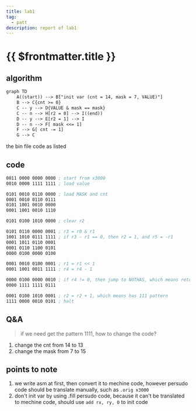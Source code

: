 ```yaml
---
title: lab1
tag:
  - patt
description: report of lab1
---
```


# {{ $frontmatter.title }}

## algorithm

```txt
graph TD
    A((start)) --> B["init var (cnt = 14, mask = 7, VALUE)"]
    B --> C{cnt >= 0}
    C -- y --> D{VALUE & mask == mask}
    C -- n --> H[r2 = 0] --> I((end))
    D -- y --> E[r2 = 1] --> I
    D -- n --> F[ mask <<= 1]
    F --> G[ cnt -= 1]
    G --> C
```

<!-- <img width='500' src='https://raw.githubusercontent.com/shellRaining/img/main/2307/lab1flowchart.png'> -->

the bin file code as listed

## code

```asm
0011 0000 0000 0000 ; start from x3000
0010 0000 1111 1111 ; load value

0101 0010 0110 0000 ; load MASK and cnt
0001 0010 0110 0111
0101 1001 0010 0000
0001 1001 0010 1110

0101 0100 1010 0000 ; clear r2

0101 0110 0000 0001 ; r3 = r0 & r1
1001 1010 0111 1111 ; if r3 - r1 == 0, then r2 = 1, and r5 = -r1
0001 1011 0110 0001
0001 0110 1100 0101
0000 0100 0000 0100

0001 0010 0100 0001 ; r1 = r1 << 1
0001 1001 0011 1111 ; r4 = r4 - 1

0000 0100 0000 0010 ; if r4 != 0, then jump to NOTHAS, which means return 0
0000 1111 1111 0111

0001 0100 1010 0001 ; r2 = r2 + 1, which means has 111 pattern
1111 0000 0010 0101 ; halt
```

## Q&A

> if we need get the pattern 1111, how to change the code?

1. change the cnt from 14 to 13
2. change the mask from 7 to 15

## points to note

1. we write asm at first, then convert it to mechine code, however persudo code should be translate manually, such as `.orig x3000`
2. don't init var by using .fill persudo code, because it can't be translated to mechine code, should use `add rx, ry, 0` to init code
